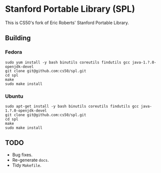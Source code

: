 # Stanford Portable Library (SPL)

This is CS50's fork of Eric Roberts' Stanford Portable Library.

## Building

### Fedora

    sudo yum install -y bash binutils coreutils findutils gcc java-1.?.0-openjdk-devel
    git clone git@github.com:cs50/spl.git
    cd spl
    make
    sudo make install

### Ubuntu

    sudo apt-get install -y bash binutils coreutils findutils gcc java-1.?.0-openjdk-devel
    git clone git@github.com:cs50/spl.git
    cd spl
    make
    sudo make install

## TODO

* Bug fixes.
* Re-generate `docs`.
* Tidy `Makefile`.
